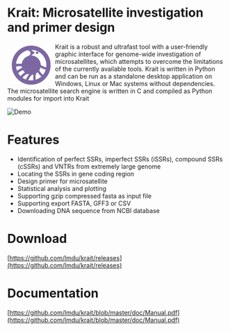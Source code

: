 # Krait: Microsatellite investigation and primer design

<img src="src/icons/logo.png" align="left" hspace="10" vspace="6" width="90" height="90">
Krait is a robust and ultrafast tool with a user-friendly graphic interface for genome-wide investigation of microsatellites, which attempts to overcome the limitations of the currently available tools. Krait is written in Python and can be run as a standalone desktop application on Windows, Linux or Mac systems without dependencies. The microsatellite search engine is written in C and compiled as Python modules for import into Krait

![Demo](demo.gif)

# Features
* Identification of perfect SSRs, imperfect SSRs (iSSRs), compound SSRs (cSSRs) and VNTRs from extremely large genome
* Locating the SSRs in gene coding region
* Design primer for microsatellite
* Statistical analysis and plotting
* Supporting gzip compressed fasta as input file
* Supporting export FASTA, GFF3 or CSV
* Downloading DNA sequence from NCBI database

# Download
[https://github.com/lmdu/krait/releases](https://github.com/lmdu/krait/releases)

# Documentation
[https://github.com/lmdu/krait/blob/master/doc/Manual.pdf](https://github.com/lmdu/krait/blob/master/doc/Manual.pdf)
